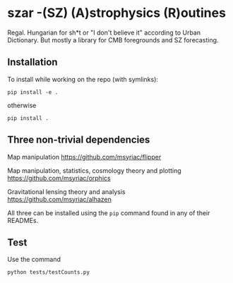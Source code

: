 # szar -(SZ) (A)strophysics (R)outines

Regal. Hungarian for sh*t or "I don't believe it" according to Urban Dictionary. But mostly a library for CMB foregrounds and SZ forecasting.


## Installation


To install while working on the repo (with symlinks):

```pip install -e .```

otherwise

```pip install .```

## Three non-trivial dependencies

Map manipulation
https://github.com/msyriac/flipper

Map manipulation, statistics, cosmology theory and plotting
https://github.com/msyriac/orphics

Gravitational lensing theory and analysis
https://github.com/msyriac/alhazen

All three can be installed using the `pip` command found in any of their READMEs.

## Test

Use the command
```
python tests/testCounts.py
```
